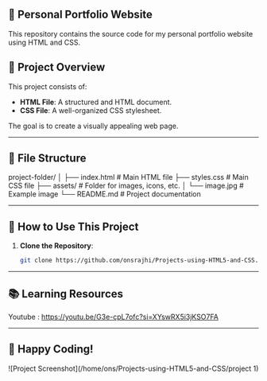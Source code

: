 ##  🚀 Personal Portfolio Website
This repository contains the source code for my personal portfolio website using HTML and CSS.


## 🚀 Project Overview

This project consists of:
- **HTML File**: A structured and HTML document.
- **CSS File**: A well-organized CSS stylesheet.

The goal is to create a visually appealing web page.

---

## 📂 File Structure
project-folder/
│
├── index.html          # Main HTML file
├── styles.css          # Main CSS file
├── assets/             # Folder for images, icons, etc.
│   └── image.jpg       # Example image
└── README.md           # Project documentation


---

## 🚀 How to Use This Project

1. **Clone the Repository**:
   ```bash
   git clone https://github.com/onsrajhi/Projects-using-HTML5-and-CSS.git
---

## 📚 Learning Resources
Youtube : https://youtu.be/G3e-cpL7ofc?si=XYswRX5i3jKSO7FA

---

## 🎉 Happy Coding! 
![Project Screenshot](/home/ons/Projects-using-HTML5-and-CSS/project 1)



